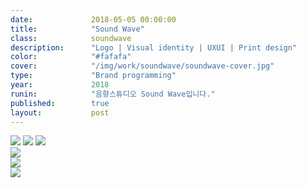 ```yaml
---
date:             2018-05-05 00:00:00
title:            "Sound Wave"
class:            soundwave
description:      "Logo | Visual identity | UXUI | Print design"
color:            "#fafafa"
cover:            "/img/work/soundwave/soundwave-cover.jpg"
type:             "Brand programming"
year:             2018
runin:            "음향스튜디오 Sound Wave입니다."
published:        true
layout:           post
---
```


<div class="post-content-grid">
  <div class="post-content-column column-1">
    <img class="post-content-screen desktop" src="{{ site.baseurl }}/img/work/soundwave/01.jpg" />
    <img class="post-content-screen desktop" src="{{ site.baseurl }}/img/work/soundwave/02.jpg" />
    <img class="post-content-screen desktop" src="{{ site.baseurl }}/img/work/soundwave/03.jpg" />
  </div>
</div>

<div class="post-content-grid">
  <div class="post-content-column column-2">
    <img class="post-content-screen desktop" src="{{ site.baseurl }}/img/work/soundwave/04-1.jpg" />
  </div>
  <div class="post-content-column column-3">
    <img class="post-content-screen iphone" src="{{ site.baseurl }}/img/work/soundwave/04-2.jpg" />
  </div>

<div class="post-content-grid">
  <div class="post-content-column column-1">
    <img class="post-content-screen desktop" src="{{ site.baseurl }}/img/work/soundwave/05.jpg" />
  </div>
</div>
